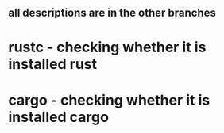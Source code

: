 ## all descriptions are in the other branches

# rustc  - checking whether it is installed rust
# cargo - checking whether it is installed cargo